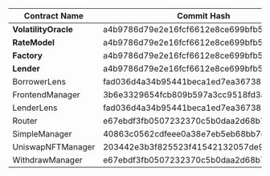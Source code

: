| Contract Name                    | Commit Hash                              | Salt                                                               | Address                                      |
| -------------------------------- | ---------------------------------------- | ------------------------------------------------------------------ | -------------------------------------------- |
| **VolatilityOracle**             | a4b9786d79e2e16fcf6612e8ce699bfb599e0c8d | bytes32(uint256(0xA10EBE1A))                                       | `0xcA91bb5e6F98BD99b9Ca8aED1B9c5d12e139DB3d` |
| **RateModel**                    | a4b9786d79e2e16fcf6612e8ce699bfb599e0c8d | bytes32(uint256(0xA10EBE1A))                                       | `0xBD477956Ad74329664f45978A3876B024E3da73d` |
| **Factory**                      | a4b9786d79e2e16fcf6612e8ce699bfb599e0c8d | bytes32(uint256(0xA10EBE1A))                                       | `0x95110C9806833d3D3C250112fac73c5A6f631E80` |
| **Lender**                       | a4b9786d79e2e16fcf6612e8ce699bfb599e0c8d | created by factory                                                 | `0x62eAa8b180faebfBb0627dBd07E23f27379c147e` |
| BorrowerLens                     | fad036d4a34b95441beca1ed7ea36738111b6045 | bytes32(uint256(0xA10EBE1A))                                       | `0xFC3181dE393Eaa0F19e75761D11b7c2fB9ceF75A` |
| FrontendManager                  | 3b6e3329654fcb809b597a3cc9518fd3a8874d1c | bytes32(uint256(0xA10EBE1A))                                       | `0x105a98a6823d2ce3A0D0932dDB2361560C592839` |
| LenderLens                       | fad036d4a34b95441beca1ed7ea36738111b6045 | bytes32(uint256(0xA10EBE1A))                                       | `0xAf8c1C2384c9de947eD2Fc93457AeB9cFca72286` |
| Router                           | e67ebdf3fb0507232370c5b0daa2d68b7c4d4813 | bytes32(uint256(0xA10EBE1A))                                       | `0x75331078Af5407bc81396c8be4723d6F04A626A4` |
| SimpleManager                    | 40863c0562cdfeee0a38e7eb5eb68bb7d33525cc | bytes32(uint256(0xA10EBE1A))                                       | `0x577bD39CEF1f3314457AfcD88f0B47DA401Ff70f` |
| UniswapNFTManager                | 203442e3b3f825523f41542132057de962a5886e | bytes32(uint256(0xA10EBE1A))                                       | `0x176749EF0dB2F58077A0ad1e70876f790e7116F2` |
| WithdrawManager                  | e67ebdf3fb0507232370c5b0daa2d68b7c4d4813 | bytes32(uint256(0xA10EBE1A))                                       | `0x11BBd1Ce943a95Ecf7EcDe41886ba765eEB32E74` |
